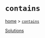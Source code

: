 # `contains`

[home](../README.md) &gt; [`contains`](http://ramdajs.com/docs/#contains)



[Solutions](./solutions.md)
